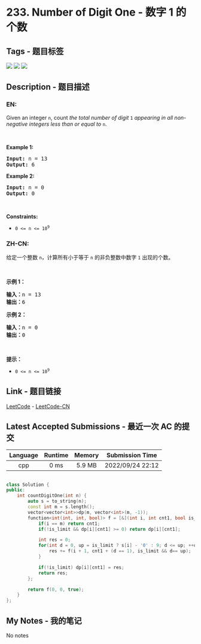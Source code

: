 
# 233. Number of Digit One - 数字 1 的个数

## Tags - 题目标签

 <img src="https://img.shields.io/badge/Recursion-递归-blue.svg">   <img src="https://img.shields.io/badge/Math-数学-blue.svg">   <img src="https://img.shields.io/badge/Dynamic Programming-动态规划-blue.svg">  


## Description - 题目描述

### EN:
<p>Given an integer <code>n</code>, count <em>the total number of digit </em><code>1</code><em> appearing in all non-negative integers less than or equal to</em> <code>n</code>.</p>

<p>&nbsp;</p>
<p><strong class="example">Example 1:</strong></p>

<pre>
<strong>Input:</strong> n = 13
<strong>Output:</strong> 6
</pre>

<p><strong class="example">Example 2:</strong></p>

<pre>
<strong>Input:</strong> n = 0
<strong>Output:</strong> 0
</pre>

<p>&nbsp;</p>
<p><strong>Constraints:</strong></p>

<ul>
	<li><code>0 &lt;= n &lt;= 10<sup>9</sup></code></li>
</ul>


### ZH-CN:
<p>给定一个整数 <code>n</code>，计算所有小于等于 <code>n</code> 的非负整数中数字 <code>1</code> 出现的个数。</p>

<p>&nbsp;</p>

<p><strong>示例 1：</strong></p>

<pre>
<strong>输入：</strong>n = 13
<strong>输出：</strong>6
</pre>

<p><strong>示例 2：</strong></p>

<pre>
<strong>输入：</strong>n = 0
<strong>输出：</strong>0
</pre>

<p>&nbsp;</p>

<p><strong>提示：</strong></p>

<ul>
	<li><code>0 &lt;= n &lt;= 10<sup>9</sup></code></li>
</ul>



## Link - 题目链接

[LeetCode](https://leetcode.com/problems/number-of-digit-one/description/)  -  [LeetCode-CN](https://leetcode.cn/problems/number-of-digit-one/description/)
## Latest Accepted Submissions - 最近一次 AC 的提交


| Language | Runtime | Memory | Submission Time |
|:---:|:---:|:---:|:---:|
| cpp  | 0 ms | 5.9 MB | 2022/09/24 22:12 |

```cpp

class Solution {
public:
    int countDigitOne(int n) {
        auto s = to_string(n);
        const int m = s.length();
        vector<vector<int>>dp(m, vector<int>(m, -1));
        function<int(int, int, bool)> f = [&](int i, int cnt1, bool is_limit) -> int {
            if(i == m) return cnt1;
            if(!is_limit && dp[i][cnt1] >= 0) return dp[i][cnt1];

            int res = 0;
            for(int d = 0, up = is_limit ? s[i] - '0' : 9; d <= up; ++d){
                res += f(i + 1, cnt1 + (d == 1), is_limit && d== up);
            }

            if(!is_limit) dp[i][cnt1] = res;
            return res;
        };

        return f(0, 0, true);
    }
};

```
## My Notes - 我的笔记


No notes

